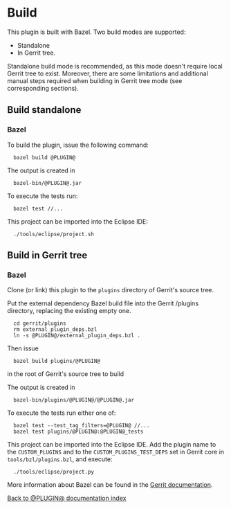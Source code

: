 Build
=====

This plugin is built with Bazel. Two build modes are supported:
 * Standalone
 * In Gerrit tree.

Standalone build mode is recommended, as this mode doesn't require local Gerrit
tree to exist. Moreover, there are some limitations and additional manual steps
required when building in Gerrit tree mode (see corresponding sections).

## Build standalone

### Bazel

To build the plugin, issue the following command:

```
  bazel build @PLUGIN@
```

The output is created in

```
  bazel-bin/@PLUGIN@.jar
```

To execute the tests run:

```
  bazel test //...
```

This project can be imported into the Eclipse IDE:

```
  ./tools/eclipse/project.sh
```

## Build in Gerrit tree

### Bazel

Clone (or link) this plugin to the `plugins` directory of Gerrit's source tree.

Put the external dependency Bazel build file into the Gerrit /plugins directory,
replacing the existing empty one.

```
  cd gerrit/plugins
  rm external_plugin_deps.bzl
  ln -s @PLUGIN@/external_plugin_deps.bzl .
```

Then issue

```
  bazel build plugins/@PLUGIN@
```

in the root of Gerrit's source tree to build

The output is created in

```
  bazel-bin/plugins/@PLUGIN@/@PLUGIN@.jar
```

To execute the tests run either one of:

```
  bazel test --test_tag_filters=@PLUGIN@ //...
  bazel test plugins/@PLUGIN@:@PLUGIN@_tests
```

This project can be imported into the Eclipse IDE.
Add the plugin name to the `CUSTOM_PLUGINS` and to the
`CUSTOM_PLUGINS_TEST_DEPS` set in Gerrit core in
`tools/bzl/plugins.bzl`, and execute:

```
  ./tools/eclipse/project.py
```

More information about Bazel can be found in the [Gerrit
documentation](../../../Documentation/dev-bazel.html).	

[Back to @PLUGIN@ documentation index][index]

[index]: index.html
